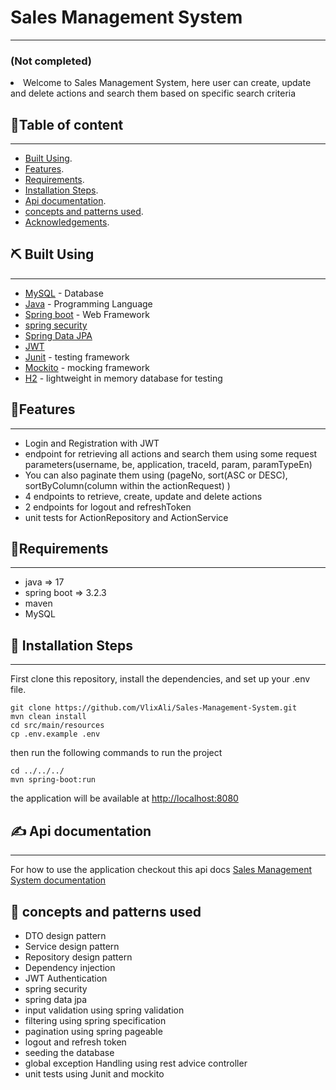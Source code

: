 # Sales Management System
<p align="center">
</p>

---
### (Not completed)
<li> Welcome to Sales Management System, here user can create, update and delete actions and search them based on specific search criteria</li>

##  📝Table of content

---
- [Built Using](#built).
- [Features](#features).
- [Requirements](#requirements).
- [Installation Steps](#installation).
- [Api documentation](#api).
- [concepts and patterns used](#concepts).
- [Acknowledgements](#acknowledgements).


## ⛏️ Built Using <a name = "built"></a>

---
- [MySQL](https://www.mysql.com/) - Database
- [Java](https://docs.oracle.com/en/java/) - Programming Language
- [Spring boot](https://spring.io/projects/spring-boot) - Web Framework
- [spring security](https://spring.io/projects/spring-security)
- [Spring Data JPA](https://spring.io/projects/spring-data-jpa)
- [JWT](https://jwt.io/)
- [Junit](https://junit.org/junit5/) - testing framework
- [Mockito](https://site.mockito.org/) - mocking framework
- [H2](https://www.h2database.com/html/main.html) - lightweight in memory database for testing

## 🧐Features <a name = "features"></a>

---
- Login and Registration with JWT
- endpoint for retrieving all actions and search them using some request parameters(username, be, application, traceId, param, paramTypeEn)
- You can also paginate them using (pageNo, sort(ASC or DESC), sortByColumn(column within the actionRequest) )
- 4 endpoints to retrieve, create, update and delete actions
- 2 endpoints for logout and refreshToken
- unit tests for ActionRepository and ActionService

## 🔧Requirements <a name = "requirements"></a>

---
- java => 17
- spring boot => 3.2.3
- maven
- MySQL

## 🚀 Installation Steps <a name = "installation"></a>

---
First clone this repository, install the dependencies, and set up your .env file.

````
git clone https://github.com/VlixAli/Sales-Management-System.git
mvn clean install
cd src/main/resources
cp .env.example .env
````

then run the following commands to run the project

````
cd ../../../
mvn spring-boot:run
````

the application will be available at [http://localhost:8080](http://localhost:8080)




## ✍️ Api documentation <a name = "api"></a>

---
For how to use the application checkout this api docs [Sales Management System documentation](https://documenter.getpostman.com/view/23171948/2sA3Bt2VCk)


## 🎈 concepts and patterns used <a name = "concepts"></a>
- DTO design pattern
- Service design pattern
- Repository design pattern
- Dependency injection
- JWT Authentication
- spring security
- spring data jpa
- input validation using spring validation
- filtering using spring specification
- pagination using spring pageable
- logout and refresh token
- seeding the database
- global exception Handling using rest advice controller
- unit tests using Junit and mockito
